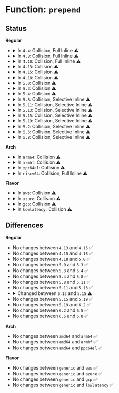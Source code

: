 # Function: <code>prepend</code>

## Status
<b>Regular</b>
<ul>
<li>
<details>
<summary>In <code>4.4</code>: Collision, Full Inline ⚠️</summary>

**Collision:** Static-Static Collision

**Inline:** Full

**Transformation:** False

**Instances:**

```
In fs/dcache.c (ffffffff81222d18)
Location: fs/dcache.c:2822
Inline: True
Inline callers:
  - fs/dcache.c:simple_dname
  - fs/dcache.c:simple_dname
  - fs/dcache.c:simple_dname
  - fs/dcache.c:__dentry_path
  - fs/dcache.c:d_path
  - fs/dcache.c:d_path
  - fs/dcache.c:__d_path
  - fs/dcache.c:d_absolute_path
  - fs/dcache.c:dentry_path
  - fs/dcache.c:SyS_getcwd
  - fs/dcache.c:SyS_getcwd
```
```
In security/apparmor/path.c (ffffffff813797a9)
Location: security/apparmor/path.c:29
Inline: True
Inline callers:
  - security/apparmor/path.c:aa_path_name
```
</details>
</li>
<li>
<details>
<summary>In <code>4.8</code>: Collision, Full Inline ⚠️</summary>

**Collision:** Static-Static Collision

**Inline:** Full

**Transformation:** False

**Instances:**

```
In fs/dcache.c (ffffffff8124eace)
Location: fs/dcache.c:2989
Inline: True
Inline callers:
  - fs/dcache.c:SyS_getcwd
  - fs/dcache.c:SyS_getcwd
  - fs/dcache.c:dentry_path
  - fs/dcache.c:__dentry_path
  - fs/dcache.c:simple_dname
  - fs/dcache.c:simple_dname
  - fs/dcache.c:simple_dname
  - fs/dcache.c:d_path
  - fs/dcache.c:d_path
  - fs/dcache.c:d_absolute_path
  - fs/dcache.c:__d_path
```
```
In security/apparmor/path.c (ffffffff813b28aa)
Location: security/apparmor/path.c:29
Inline: True
Inline callers:
  - security/apparmor/path.c:aa_path_name
```
</details>
</li>
<li>
<details>
<summary>In <code>4.10</code>: Collision, Full Inline ⚠️</summary>

**Collision:** Static-Static Collision

**Inline:** Full

**Transformation:** False

**Instances:**

```
In fs/dcache.c (ffffffff81261ade)
Location: fs/dcache.c:2999
Inline: True
Inline callers:
  - fs/dcache.c:SyS_getcwd
  - fs/dcache.c:SyS_getcwd
  - fs/dcache.c:dentry_path
  - fs/dcache.c:__dentry_path
  - fs/dcache.c:simple_dname
  - fs/dcache.c:simple_dname
  - fs/dcache.c:simple_dname
  - fs/dcache.c:d_path
  - fs/dcache.c:d_path
  - fs/dcache.c:d_absolute_path
  - fs/dcache.c:__d_path
```
```
In security/apparmor/path.c (ffffffff813c9a6a)
Location: security/apparmor/path.c:29
Inline: True
Inline callers:
  - security/apparmor/path.c:aa_path_name
```
</details>
</li>
<li>
<details>
<summary>In <code>4.13</code>: Collision ⚠️</summary>

```c
int prepend(char **buffer, int *buflen, const char *str, int namelen);
```

**Collision:** Static-Static Collision

**Inline:** No

**Transformation:** False

**Instances:**

```
In fs/dcache.c (ffffffff8126ae80)
Location: fs/dcache.c:3029
Inline: False
Direct callers:
  - fs/dcache.c:SyS_getcwd
  - fs/dcache.c:SyS_getcwd
  - fs/dcache.c:dentry_path
  - fs/dcache.c:__dentry_path
  - fs/dcache.c:simple_dname
  - fs/dcache.c:simple_dname
  - fs/dcache.c:simple_dname
  - fs/dcache.c:d_path
  - fs/dcache.c:d_path
  - fs/dcache.c:d_absolute_path
  - fs/dcache.c:__d_path
```
```
In security/apparmor/path.c (ffffffff813ded70)
Location: security/apparmor/path.c:29
Inline: False
Direct callers:
  - security/apparmor/path.c:aa_path_name
```
**Symbols:**

```
ffffffff8126ae80-ffffffff8126aeae: prepend (STB_LOCAL)
ffffffff813ded70-ffffffff813ded9e: prepend (STB_LOCAL)
```
</details>
</li>
<li>
<details>
<summary>In <code>4.15</code>: Collision ⚠️</summary>

```c
int prepend(char **buffer, int *buflen, const char *str, int namelen);
```

**Collision:** Static-Static Collision

**Inline:** No

**Transformation:** False

**Instances:**

```
In fs/dcache.c (ffffffff8128d700)
Location: fs/dcache.c:3041
Inline: False
Direct callers:
  - fs/dcache.c:SyS_getcwd
  - fs/dcache.c:SyS_getcwd
  - fs/dcache.c:dentry_path
  - fs/dcache.c:__dentry_path
  - fs/dcache.c:simple_dname
  - fs/dcache.c:simple_dname
  - fs/dcache.c:simple_dname
  - fs/dcache.c:d_path
  - fs/dcache.c:d_path
  - fs/dcache.c:d_absolute_path
  - fs/dcache.c:__d_path
```
```
In security/apparmor/path.c (ffffffff81405710)
Location: security/apparmor/path.c:29
Inline: False
Direct callers:
  - security/apparmor/path.c:aa_path_name
```
**Symbols:**

```
ffffffff8128d700-ffffffff8128d72e: prepend (STB_LOCAL)
ffffffff81405710-ffffffff8140573e: prepend (STB_LOCAL)
```
</details>
</li>
<li>
<details>
<summary>In <code>4.18</code>: Collision ⚠️</summary>

```c
int prepend(char **buffer, int *buflen, const char *str, int namelen);
```

**Collision:** Static-Static Collision

**Inline:** No

**Transformation:** False

**Instances:**

```
In fs/d_path.c (ffffffff812d3640)
Location: fs/d_path.c:11
Inline: False
Direct callers:
  - fs/d_path.c:__ia32_sys_getcwd
  - fs/d_path.c:__ia32_sys_getcwd
  - fs/d_path.c:__x64_sys_getcwd
  - fs/d_path.c:__x64_sys_getcwd
  - fs/d_path.c:dentry_path
  - fs/d_path.c:__dentry_path
  - fs/d_path.c:simple_dname
  - fs/d_path.c:simple_dname
  - fs/d_path.c:simple_dname
  - fs/d_path.c:d_path
  - fs/d_path.c:d_path
  - fs/d_path.c:d_absolute_path
  - fs/d_path.c:__d_path
```
```
In security/apparmor/path.c (ffffffff81436cc0)
Location: security/apparmor/path.c:29
Inline: False
Direct callers:
  - security/apparmor/path.c:aa_path_name
```
**Symbols:**

```
ffffffff812d3640-ffffffff812d366e: prepend (STB_LOCAL)
ffffffff81436cc0-ffffffff81436cee: prepend (STB_LOCAL)
```
</details>
</li>
<li>
<details>
<summary>In <code>5.0</code>: Collision ⚠️</summary>

```c
int prepend(char **buffer, int *buflen, const char *str, int namelen);
```

**Collision:** Static-Static Collision

**Inline:** No

**Transformation:** False

**Instances:**

```
In fs/d_path.c (ffffffff812e8a10)
Location: fs/d_path.c:11
Inline: False
Direct callers:
  - fs/d_path.c:__ia32_sys_getcwd
  - fs/d_path.c:__ia32_sys_getcwd
  - fs/d_path.c:__x64_sys_getcwd
  - fs/d_path.c:__x64_sys_getcwd
  - fs/d_path.c:dentry_path
  - fs/d_path.c:__dentry_path
  - fs/d_path.c:simple_dname
  - fs/d_path.c:simple_dname
  - fs/d_path.c:simple_dname
  - fs/d_path.c:d_path
  - fs/d_path.c:d_path
  - fs/d_path.c:d_absolute_path
  - fs/d_path.c:__d_path
```
```
In security/apparmor/path.c (ffffffff81453920)
Location: security/apparmor/path.c:29
Inline: False
Direct callers:
  - security/apparmor/path.c:aa_path_name
```
**Symbols:**

```
ffffffff812e8a10-ffffffff812e8a3e: prepend (STB_LOCAL)
ffffffff81453920-ffffffff8145394e: prepend (STB_LOCAL)
```
</details>
</li>
<li>
<details>
<summary>In <code>5.3</code>: Collision ⚠️</summary>

```c
int prepend(char **buffer, int *buflen, const char *str, int namelen);
```

**Collision:** Static-Static Collision

**Inline:** No

**Transformation:** False

**Instances:**

```
In fs/d_path.c (ffffffff81307310)
Location: fs/d_path.c:11
Inline: False
Direct callers:
  - fs/d_path.c:__ia32_sys_getcwd
  - fs/d_path.c:__ia32_sys_getcwd
  - fs/d_path.c:__x64_sys_getcwd
  - fs/d_path.c:__x64_sys_getcwd
  - fs/d_path.c:dentry_path
  - fs/d_path.c:__dentry_path
  - fs/d_path.c:simple_dname
  - fs/d_path.c:simple_dname
  - fs/d_path.c:simple_dname
  - fs/d_path.c:d_path
  - fs/d_path.c:d_path
  - fs/d_path.c:d_absolute_path
  - fs/d_path.c:__d_path
```
```
In security/apparmor/path.c (ffffffff81481290)
Location: security/apparmor/path.c:25
Inline: False
```
**Symbols:**

```
ffffffff81307310-ffffffff81307341: prepend (STB_LOCAL)
ffffffff81481290-ffffffff814812be: prepend (STB_LOCAL)
```
</details>
</li>
<li>
<details>
<summary>In <code>5.4</code>: Collision ⚠️</summary>

```c
int prepend(char **buffer, int *buflen, const char *str, int namelen);
```

**Collision:** Static-Static Collision

**Inline:** No

**Transformation:** False

**Instances:**

```
In fs/d_path.c (ffffffff8131a370)
Location: fs/d_path.c:11
Inline: False
Direct callers:
  - fs/d_path.c:__ia32_sys_getcwd
  - fs/d_path.c:__ia32_sys_getcwd
  - fs/d_path.c:__x64_sys_getcwd
  - fs/d_path.c:__x64_sys_getcwd
  - fs/d_path.c:dentry_path
  - fs/d_path.c:__dentry_path
  - fs/d_path.c:simple_dname
  - fs/d_path.c:simple_dname
  - fs/d_path.c:simple_dname
  - fs/d_path.c:d_path
  - fs/d_path.c:d_path
  - fs/d_path.c:d_absolute_path
  - fs/d_path.c:__d_path
```
```
In security/apparmor/path.c (ffffffff8149afc0)
Location: security/apparmor/path.c:25
Inline: False
```
**Symbols:**

```
ffffffff8131a370-ffffffff8131a3a1: prepend (STB_LOCAL)
ffffffff8149afc0-ffffffff8149afee: prepend (STB_LOCAL)
```
</details>
</li>
<li>
<details>
<summary>In <code>5.8</code>: Collision, Selective Inline ⚠️</summary>

```c
int prepend(char **buffer, int *buflen, const char *str, int namelen);
```

**Collision:** Static-Static Collision

**Inline:** Selective

**Transformation:** False

**Instances:**

```
In fs/d_path.c (ffffffff813547cc)
Location: fs/d_path.c:11
Inline: True
Inline callers:
  - fs/d_path.c:__do_sys_getcwd
  - fs/d_path.c:__do_sys_getcwd
  - fs/d_path.c:dentry_path
  - fs/d_path.c:__dentry_path
  - fs/d_path.c:simple_dname
  - fs/d_path.c:simple_dname
  - fs/d_path.c:d_path
  - fs/d_path.c:d_path
  - fs/d_path.c:d_absolute_path
  - fs/d_path.c:__d_path
Direct callers:
  - fs/d_path.c:simple_dname
```
```
In security/apparmor/path.c (ffffffff814f39c0)
Location: security/apparmor/path.c:25
Inline: True
```
**Symbols:**

```
ffffffff813542b0-ffffffff813542e1: prepend (STB_LOCAL)
ffffffff814f39c0-ffffffff814f39ee: prepend (STB_LOCAL)
```
</details>
</li>
<li>
<details>
<summary>In <code>5.11</code>: Collision, Selective Inline ⚠️</summary>

```c
int prepend(char **buffer, int *buflen, const char *str, int namelen);
```

**Collision:** Static-Static Collision

**Inline:** Selective

**Transformation:** False

**Instances:**

```
In fs/d_path.c (ffffffff813610da)
Location: fs/d_path.c:11
Inline: True
Inline callers:
  - fs/d_path.c:__do_sys_getcwd
  - fs/d_path.c:__do_sys_getcwd
  - fs/d_path.c:dentry_path
  - fs/d_path.c:__dentry_path
  - fs/d_path.c:simple_dname
  - fs/d_path.c:simple_dname
  - fs/d_path.c:d_path
  - fs/d_path.c:d_path
  - fs/d_path.c:d_absolute_path
  - fs/d_path.c:__d_path
Direct callers:
  - fs/d_path.c:simple_dname
```
```
In security/apparmor/path.c (ffffffff81510b20)
Location: security/apparmor/path.c:25
Inline: True
```
**Symbols:**

```
ffffffff81360ba0-ffffffff81360bd1: prepend (STB_LOCAL)
ffffffff81510b20-ffffffff81510b4e: prepend (STB_LOCAL)
```
</details>
</li>
<li>
<details>
<summary>In <code>5.13</code>: Collision, Selective Inline ⚠️</summary>

```c
int prepend(char **buffer, int *buflen, const char *str, int namelen);
```

**Collision:** Static-Static Collision

**Inline:** Selective

**Transformation:** False

**Instances:**

```
In fs/d_path.c (ffffffff81367bba)
Location: fs/d_path.c:11
Inline: True
Inline callers:
  - fs/d_path.c:__do_sys_getcwd
  - fs/d_path.c:__do_sys_getcwd
  - fs/d_path.c:dentry_path
  - fs/d_path.c:__dentry_path
  - fs/d_path.c:simple_dname
  - fs/d_path.c:simple_dname
  - fs/d_path.c:d_path
  - fs/d_path.c:d_path
  - fs/d_path.c:d_absolute_path
  - fs/d_path.c:__d_path
Direct callers:
  - fs/d_path.c:simple_dname
```
```
In security/apparmor/path.c (ffffffff815174d0)
Location: security/apparmor/path.c:25
Inline: True
```
**Symbols:**

```
ffffffff813676a0-ffffffff813676ce: prepend (STB_LOCAL)
ffffffff815174d0-ffffffff815174fe: prepend (STB_LOCAL)
```
</details>
</li>
<li>
<details>
<summary>In <code>5.15</code>: Collision, Selective Inline ⚠️</summary>

```c
bool prepend(struct prepend_buffer *p, const char *str, int namelen);
```

**Collision:** Static-Static Collision

**Inline:** Selective

**Transformation:** False

**Instances:**

```
In fs/d_path.c (ffffffff813b6965)
Location: fs/d_path.c:56
Inline: True
Inline callers:
  - fs/d_path.c:__dentry_path
  - fs/d_path.c:simple_dname
Direct callers:
  - fs/d_path.c:__do_sys_getcwd
  - fs/d_path.c:dentry_path
  - fs/d_path.c:simple_dname
  - fs/d_path.c:d_path
  - fs/d_path.c:prepend_path
```
```
In security/apparmor/path.c (ffffffff815754d0)
Location: security/apparmor/path.c:25
Inline: True
```
**Symbols:**

```
ffffffff813b61e0-ffffffff813b624c: prepend (STB_LOCAL)
ffffffff815754d0-ffffffff815754fe: prepend (STB_LOCAL)
```
</details>
</li>
<li>
<details>
<summary>In <code>5.19</code>: Collision, Selective Inline ⚠️</summary>

```c
bool prepend(struct prepend_buffer *p, const char *str, int namelen);
```

**Collision:** Static-Static Collision

**Inline:** Selective

**Transformation:** False

**Instances:**

```
In fs/d_path.c (ffffffff8143bf27)
Location: fs/d_path.c:56
Inline: True
Inline callers:
  - fs/d_path.c:__dentry_path
  - fs/d_path.c:simple_dname
Direct callers:
  - fs/d_path.c:__do_sys_getcwd
  - fs/d_path.c:dentry_path
  - fs/d_path.c:simple_dname
  - fs/d_path.c:d_path
  - fs/d_path.c:prepend_path
```
```
In security/apparmor/path.c (ffffffff81612fb0)
Location: security/apparmor/path.c:25
Inline: False
Direct callers:
  - security/apparmor/path.c:disconnect
  - security/apparmor/path.c:disconnect
```
**Symbols:**

```
ffffffff8143b790-ffffffff8143b812: prepend (STB_LOCAL)
ffffffff81612fb0-ffffffff81612ff6: prepend (STB_LOCAL)
```
</details>
</li>
<li>
<details>
<summary>In <code>6.2</code>: Collision, Selective Inline ⚠️</summary>

```c
bool prepend(struct prepend_buffer *p, const char *str, int namelen);
```

**Collision:** Static-Static Collision

**Inline:** Selective

**Transformation:** False

**Instances:**

```
In fs/d_path.c (ffffffff814ca587)
Location: fs/d_path.c:56
Inline: True
Inline callers:
  - fs/d_path.c:__dentry_path
  - fs/d_path.c:simple_dname
Direct callers:
  - fs/d_path.c:__do_sys_getcwd
  - fs/d_path.c:dentry_path
  - fs/d_path.c:simple_dname
  - fs/d_path.c:d_path
  - fs/d_path.c:prepend_path
```
```
In security/apparmor/path.c (ffffffff816c5be0)
Location: security/apparmor/path.c:25
Inline: False
Direct callers:
  - security/apparmor/path.c:disconnect
  - security/apparmor/path.c:disconnect
```
**Symbols:**

```
ffffffff814c9d90-ffffffff814c9e12: prepend (STB_LOCAL)
ffffffff816c5be0-ffffffff816c5c26: prepend (STB_LOCAL)
```
</details>
</li>
<li>
<details>
<summary>In <code>6.5</code>: Collision, Selective Inline ⚠️</summary>

```c
bool prepend(struct prepend_buffer *p, const char *str, int namelen);
```

**Collision:** Static-Static Collision

**Inline:** Selective

**Transformation:** False

**Instances:**

```
In fs/d_path.c (ffffffff815007c5)
Location: fs/d_path.c:57
Inline: True
Inline callers:
  - fs/d_path.c:__dentry_path
  - fs/d_path.c:simple_dname
Direct callers:
  - fs/d_path.c:__do_sys_getcwd
  - fs/d_path.c:dentry_path
  - fs/d_path.c:simple_dname
  - fs/d_path.c:d_path
  - fs/d_path.c:prepend_path
```
```
In security/apparmor/path.c (ffffffff816fe9c0)
Location: security/apparmor/path.c:25
Inline: False
Direct callers:
  - security/apparmor/path.c:disconnect
  - security/apparmor/path.c:disconnect
```
**Symbols:**

```
ffffffff814fffd0-ffffffff81500052: prepend (STB_LOCAL)
ffffffff816fe9c0-ffffffff816fea06: prepend (STB_LOCAL)
```
</details>
</li>
<li>
<details>
<summary>In <code>6.8</code>: Collision, Selective Inline ⚠️</summary>

```c
bool prepend(struct prepend_buffer *p, const char *str, int namelen);
```

**Collision:** Static-Static Collision

**Inline:** Selective

**Transformation:** False

**Instances:**

```
In fs/d_path.c (ffffffff815353e5)
Location: fs/d_path.c:57
Inline: True
Inline callers:
  - fs/d_path.c:__dentry_path
  - fs/d_path.c:simple_dname
Direct callers:
  - fs/d_path.c:__do_sys_getcwd
  - fs/d_path.c:dentry_path
  - fs/d_path.c:simple_dname
  - fs/d_path.c:d_path
  - fs/d_path.c:prepend_path
```
```
In security/apparmor/path.c (ffffffff8173bf50)
Location: security/apparmor/path.c:25
Inline: False
Direct callers:
  - security/apparmor/path.c:disconnect
  - security/apparmor/path.c:disconnect
```
**Symbols:**

```
ffffffff81534bf0-ffffffff81534c72: prepend (STB_LOCAL)
ffffffff8173bf50-ffffffff8173bf96: prepend (STB_LOCAL)
```
</details>
</li>
</ul>
<b>Arch</b>
<ul>
<li>
<details>
<summary>In <code>arm64</code>: Collision ⚠️</summary>

```c
int prepend(char **buffer, int *buflen, const char *str, int namelen);
```

**Collision:** Static-Static Collision

**Inline:** No

**Transformation:** False

**Instances:**

```
In fs/d_path.c (ffff8000103d1608)
Location: fs/d_path.c:11
Inline: False
Direct callers:
  - fs/d_path.c:__arm64_sys_getcwd
  - fs/d_path.c:__arm64_sys_getcwd
  - fs/d_path.c:dentry_path
  - fs/d_path.c:__dentry_path
  - fs/d_path.c:simple_dname
  - fs/d_path.c:simple_dname
  - fs/d_path.c:simple_dname
  - fs/d_path.c:d_path
  - fs/d_path.c:d_path
  - fs/d_path.c:d_absolute_path
  - fs/d_path.c:__d_path
```
```
In security/apparmor/path.c (ffff800010591210)
Location: security/apparmor/path.c:25
Inline: False
```
**Symbols:**

```
ffff8000103d1608-ffff8000103d1674: prepend (STB_LOCAL)
ffff800010591210-ffff800010591274: prepend (STB_LOCAL)
```
</details>
</li>
<li>
<details>
<summary>In <code>armhf</code>: Collision ⚠️</summary>

```c
int prepend(char **buffer, int *buflen, const char *str, int namelen);
```

**Collision:** Static-Static Collision

**Inline:** No

**Transformation:** False

**Instances:**

```
In fs/d_path.c (c05ac364)
Location: fs/d_path.c:11
Inline: False
Direct callers:
  - fs/d_path.c:__se_sys_getcwd
  - fs/d_path.c:__se_sys_getcwd
  - fs/d_path.c:dentry_path
  - fs/d_path.c:__dentry_path
  - fs/d_path.c:simple_dname
  - fs/d_path.c:simple_dname
  - fs/d_path.c:simple_dname
  - fs/d_path.c:d_path
  - fs/d_path.c:d_path
  - fs/d_path.c:d_absolute_path
  - fs/d_path.c:__d_path
```
```
In security/apparmor/path.c (c0741ec4)
Location: security/apparmor/path.c:25
Inline: False
```
**Symbols:**

```
c05ac364-c05ac3bc: prepend (STB_LOCAL)
c0741ec4-c0741f10: prepend (STB_LOCAL)
```
</details>
</li>
<li>
<details>
<summary>In <code>ppc64el</code>: Collision ⚠️</summary>

```c
int prepend(char **buffer, int *buflen, const char *str, int namelen);
```

**Collision:** Static-Static Collision

**Inline:** No

**Transformation:** False

**Instances:**

```
In fs/d_path.c (c0000000004d3fe0)
Location: fs/d_path.c:11
Inline: False
Direct callers:
  - fs/d_path.c:__se_sys_getcwd
  - fs/d_path.c:__se_sys_getcwd
  - fs/d_path.c:dentry_path
  - fs/d_path.c:__dentry_path
  - fs/d_path.c:simple_dname
  - fs/d_path.c:simple_dname
  - fs/d_path.c:simple_dname
  - fs/d_path.c:d_path
  - fs/d_path.c:d_path
  - fs/d_path.c:d_absolute_path
  - fs/d_path.c:__d_path
```
```
In security/apparmor/path.c (c000000000704cf0)
Location: security/apparmor/path.c:25
Inline: False
```
**Symbols:**

```
c0000000004d3fe0-c0000000004d404c: prepend (STB_LOCAL)
c000000000704cf0-c000000000704d54: prepend (STB_LOCAL)
```
</details>
</li>
<li>
<details>
<summary>In <code>riscv64</code>: Collision, Full Inline ⚠️</summary>

**Collision:** Static-Static Collision

**Inline:** Full

**Transformation:** False

**Instances:**

```
In fs/d_path.c (ffffffe00028d73e)
Location: fs/d_path.c:11
Inline: True
Inline callers:
  - fs/d_path.c:__se_sys_getcwd
  - fs/d_path.c:__se_sys_getcwd
  - fs/d_path.c:dentry_path
  - fs/d_path.c:__dentry_path
  - fs/d_path.c:simple_dname
  - fs/d_path.c:simple_dname
  - fs/d_path.c:simple_dname
  - fs/d_path.c:d_path
  - fs/d_path.c:d_path
  - fs/d_path.c:d_absolute_path
  - fs/d_path.c:__d_path
```
```
In security/apparmor/path.c (ffffffe0003decde)
Location: security/apparmor/path.c:25
Inline: True
```
</details>
</li>
</ul>
<b>Flavor</b>
<ul>
<li>
<details>
<summary>In <code>aws</code>: Collision ⚠️</summary>

```c
int prepend(char **buffer, int *buflen, const char *str, int namelen);
```

**Collision:** Static-Static Collision

**Inline:** No

**Transformation:** False

**Instances:**

```
In fs/d_path.c (ffffffff81312950)
Location: fs/d_path.c:11
Inline: False
Direct callers:
  - fs/d_path.c:__ia32_sys_getcwd
  - fs/d_path.c:__ia32_sys_getcwd
  - fs/d_path.c:__x64_sys_getcwd
  - fs/d_path.c:__x64_sys_getcwd
  - fs/d_path.c:dentry_path
  - fs/d_path.c:__dentry_path
  - fs/d_path.c:simple_dname
  - fs/d_path.c:simple_dname
  - fs/d_path.c:simple_dname
  - fs/d_path.c:d_path
  - fs/d_path.c:d_path
  - fs/d_path.c:d_absolute_path
  - fs/d_path.c:__d_path
```
```
In security/apparmor/path.c (ffffffff814935a0)
Location: security/apparmor/path.c:25
Inline: False
```
**Symbols:**

```
ffffffff81312950-ffffffff81312981: prepend (STB_LOCAL)
ffffffff814935a0-ffffffff814935ce: prepend (STB_LOCAL)
```
</details>
</li>
<li>
<details>
<summary>In <code>azure</code>: Collision ⚠️</summary>

```c
int prepend(char **buffer, int *buflen, const char *str, int namelen);
```

**Collision:** Static-Static Collision

**Inline:** No

**Transformation:** False

**Instances:**

```
In fs/d_path.c (ffffffff81303560)
Location: fs/d_path.c:11
Inline: False
Direct callers:
  - fs/d_path.c:__ia32_sys_getcwd
  - fs/d_path.c:__ia32_sys_getcwd
  - fs/d_path.c:__x64_sys_getcwd
  - fs/d_path.c:__x64_sys_getcwd
  - fs/d_path.c:dentry_path
  - fs/d_path.c:__dentry_path
  - fs/d_path.c:simple_dname
  - fs/d_path.c:simple_dname
  - fs/d_path.c:simple_dname
  - fs/d_path.c:d_path
  - fs/d_path.c:d_path
  - fs/d_path.c:d_absolute_path
  - fs/d_path.c:__d_path
```
```
In security/apparmor/path.c (ffffffff81483fc0)
Location: security/apparmor/path.c:25
Inline: False
```
**Symbols:**

```
ffffffff81303560-ffffffff81303591: prepend (STB_LOCAL)
ffffffff81483fc0-ffffffff81483fee: prepend (STB_LOCAL)
```
</details>
</li>
<li>
<details>
<summary>In <code>gcp</code>: Collision ⚠️</summary>

```c
int prepend(char **buffer, int *buflen, const char *str, int namelen);
```

**Collision:** Static-Static Collision

**Inline:** No

**Transformation:** False

**Instances:**

```
In fs/d_path.c (ffffffff81310740)
Location: fs/d_path.c:11
Inline: False
Direct callers:
  - fs/d_path.c:__ia32_sys_getcwd
  - fs/d_path.c:__ia32_sys_getcwd
  - fs/d_path.c:__x64_sys_getcwd
  - fs/d_path.c:__x64_sys_getcwd
  - fs/d_path.c:dentry_path
  - fs/d_path.c:__dentry_path
  - fs/d_path.c:simple_dname
  - fs/d_path.c:simple_dname
  - fs/d_path.c:simple_dname
  - fs/d_path.c:d_path
  - fs/d_path.c:d_path
  - fs/d_path.c:d_absolute_path
  - fs/d_path.c:__d_path
```
```
In security/apparmor/path.c (ffffffff8148f640)
Location: security/apparmor/path.c:25
Inline: False
```
**Symbols:**

```
ffffffff81310740-ffffffff81310771: prepend (STB_LOCAL)
ffffffff8148f640-ffffffff8148f66e: prepend (STB_LOCAL)
```
</details>
</li>
<li>
<details>
<summary>In <code>lowlatency</code>: Collision ⚠️</summary>

```c
int prepend(char **buffer, int *buflen, const char *str, int namelen);
```

**Collision:** Static-Static Collision

**Inline:** No

**Transformation:** False

**Instances:**

```
In fs/d_path.c (ffffffff81321f40)
Location: fs/d_path.c:11
Inline: False
Direct callers:
  - fs/d_path.c:__ia32_sys_getcwd
  - fs/d_path.c:__ia32_sys_getcwd
  - fs/d_path.c:__x64_sys_getcwd
  - fs/d_path.c:__x64_sys_getcwd
  - fs/d_path.c:dentry_path
  - fs/d_path.c:__dentry_path
  - fs/d_path.c:simple_dname
  - fs/d_path.c:simple_dname
  - fs/d_path.c:simple_dname
  - fs/d_path.c:d_path
  - fs/d_path.c:d_path
  - fs/d_path.c:d_absolute_path
  - fs/d_path.c:__d_path
```
```
In security/apparmor/path.c (ffffffff814a7550)
Location: security/apparmor/path.c:25
Inline: False
```
**Symbols:**

```
ffffffff81321f40-ffffffff81321f71: prepend (STB_LOCAL)
ffffffff814a7550-ffffffff814a757e: prepend (STB_LOCAL)
```
</details>
</li>
</ul>

## Differences
<b>Regular</b>
<ul>
<li>
No changes between <code>4.13</code> and <code>4.15</code> ✅
</li>
<li>
No changes between <code>4.15</code> and <code>4.18</code> ✅
</li>
<li>
No changes between <code>4.18</code> and <code>5.0</code> ✅
</li>
<li>
No changes between <code>5.0</code> and <code>5.3</code> ✅
</li>
<li>
No changes between <code>5.3</code> and <code>5.4</code> ✅
</li>
<li>
No changes between <code>5.4</code> and <code>5.8</code> ✅
</li>
<li>
No changes between <code>5.8</code> and <code>5.11</code> ✅
</li>
<li>
No changes between <code>5.11</code> and <code>5.13</code> ✅
</li>
<li>
<details>
<summary>Changed between <code>5.13</code> and <code>5.15</code> ⚠️</summary>
<ul>
<li>
<b>Param added. </b>
<code>struct prepend_buffer *p</code>
</li>
<li>
<b>Param removed. </b>
<code>char **buffer</code>
</li>
<li>
<b>Param removed. </b>
<code>int *buflen</code>
</li>
<li>
<b>Param reordered. </b>
<code>buffer, buflen, str, namelen</code> ➡️ <code>p, str, namelen</code>
</li>
<li>
<b>Return type changed. </b>
<code>int</code> ➡️ <code>bool</code>
</li>
</ul>
</details>
</li>
<li>
No changes between <code>5.15</code> and <code>5.19</code> ✅
</li>
<li>
No changes between <code>5.19</code> and <code>6.2</code> ✅
</li>
<li>
No changes between <code>6.2</code> and <code>6.5</code> ✅
</li>
<li>
No changes between <code>6.5</code> and <code>6.8</code> ✅
</li>
</ul>
<b>Arch</b>
<ul>
<li>
No changes between <code>amd64</code> and <code>arm64</code> ✅
</li>
<li>
No changes between <code>amd64</code> and <code>armhf</code> ✅
</li>
<li>
No changes between <code>amd64</code> and <code>ppc64el</code> ✅
</li>
</ul>
<b>Flavor</b>
<ul>
<li>
No changes between <code>generic</code> and <code>aws</code> ✅
</li>
<li>
No changes between <code>generic</code> and <code>azure</code> ✅
</li>
<li>
No changes between <code>generic</code> and <code>gcp</code> ✅
</li>
<li>
No changes between <code>generic</code> and <code>lowlatency</code> ✅
</li>
</ul>
